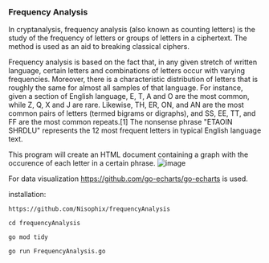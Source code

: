 ### Frequency Analysis

In cryptanalysis, frequency analysis (also known as counting letters) is the study of the frequency of letters or groups of letters in a ciphertext. The method is used as an aid to breaking classical ciphers.

Frequency analysis is based on the fact that, in any given stretch of written language, certain letters and combinations of letters occur with varying frequencies. Moreover, there is a characteristic distribution of letters that is roughly the same for almost all samples of that language. For instance, given a section of English language, E, T, A and O are the most common, while Z, Q, X and J are rare. Likewise, TH, ER, ON, and AN are the most common pairs of letters (termed bigrams or digraphs), and SS, EE, TT, and FF are the most common repeats.[1] The nonsense phrase "ETAOIN SHRDLU" represents the 12 most frequent letters in typical English language text. 

This program will create an HTML document containing a graph with the occurence of each letter in a certain phrase.
![image](https://user-images.githubusercontent.com/89792349/154843261-d536124a-95ee-456c-baf0-8c67faf5c758.png)

For data visualization https://github.com/go-echarts/go-echarts is used.


installation:

`https://github.com/Nisophix/frequencyAnalysis`

`cd frequencyAnalysis`

`go mod tidy`

`go run FrequencyAnalysis.go`
